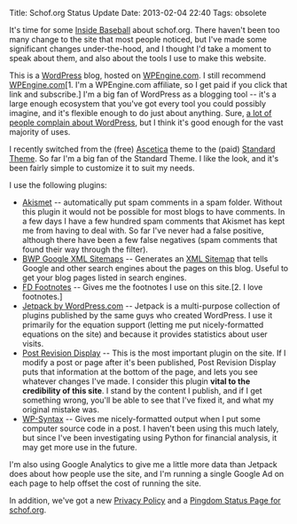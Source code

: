Title: Schof.org Status Update
Date: 2013-02-04 22:40
Tags: obsolete

It's time for some [Inside
Baseball](http://en.wikipedia.org/wiki/Inside_baseball_(metaphor)) about
schof.org. There haven't been too many change to the site that most
people noticed, but I've made some significant changes under-the-hood,
and I thought I'd take a moment to speak about them, and also about the
tools I use to make this website.

This is a [WordPress](http://wordpress.org) blog, hosted on
[WPEngine.com](http://www.shareasale.com/r.cfm?B=398786&U=672925&M=41388&urllink=).
I still recommend
[WPEngine.com](http://www.shareasale.com/r.cfm?B=398786&U=672925&M=41388&urllink=)[1.
I'm a WPEngine.com affiliate, so I get paid if you click that link and
subscribe.] I'm a big fan of WordPress as a blogging tool -- it's a
large enough ecosystem that you've got every tool you could possibly
imagine, and it's flexible enough to do just about anything. Sure, [a
lot of people complain about
WordPress](https://www.google.com/search?hl=en&newwindow=1&tbo=d&noj=1&site=webhp&source=hp&q=wordpress+sucks&oq=wordpress+sucks),
but I think it's good enough for the vast majority of uses.

I recently switched from the (free)
[Ascetica](http://wordpress.org/extend/themes/ascetica) theme to the
(paid) [Standard Theme](http://standardtheme.com/). So far I'm a big fan
of the Standard Theme. I like the look, and it's been fairly simple to
customize it to suit my needs.

I use the following plugins:

-   [Akismet](http://akismet.com/?return=true) --
    automatically put spam comments in a spam folder. Without this
    plugin it would not be possible for most blogs to have comments. In
    a few days I have a few hundred spam comments that Akismet has kept
    me from having to deal with. So far I've never had a false positive,
    although there have been a few false negatives (spam comments that
    found their way through the filter).
-   [BWP Google XML
    Sitemaps](http://betterwp.net/wordpress-plugins/google-xml-sitemaps/) --
    Generates an [XML Sitemap](http://sitemaps.org) that tells Google
    and other search engines about the pages on this blog. Useful to get
    your blog pages listed in search engines.
-   [FD Footnotes](http://flagrantdisregard.com/footnotes-plugin) --
    Gives me the footnotes I use on this site.[2. I love footnotes.]
-   [Jetpack by
    WordPress.com](http://wordpress.org/extend/plugins/jetpack/) --
    Jetpack is a multi-purpose collection of plugins published by the
    same guys who created WordPress. I use it primarily for the equation
    support (letting me put nicely-formatted equations on the site) and
    because it provides statistics about user visits.
-   [Post Revision
    Display](http://www.movingtofreedom.org/10/07/30/wordpress-plugin-post-revision-and-diff-viewer) --
    This is the most important plugin on the site. If I modify a post or
    page after it's been published, Post Revision Display puts that
    information at the bottom of the page, and lets you see whatever
    changes I've made. I consider this plugin **vital to the credibility
    of this site**. I stand by the content I publish, and if I get
    something wrong, you'll be able to see that I've fixed it, and what
    my original mistake was.
-   [WP-Syntax](http://wordpress.org/extend/plugins/wp-syntax/) -- Gives
    me nicely-formatted output when I put some computer source code in a
    post. I haven't been using this much lately, but since I've been
    investigating using Python for financial analysis, it may get more
    use in the future.

I'm also using Google Analytics to give me a little more data than
Jetpack does about how people use the site, and I'm running a single
Google Ad on each page to help offset the cost of running the site.

In addition, we've got a new [Privacy
Policy](http://schof.org/privacy-policy/ "Privacy Policy") and a
[Pingdom Status Page for
schof.org](http://stats.pingdom.com/5ycxk2ej0gaj).

